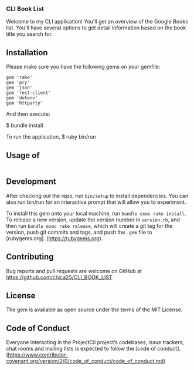 ### CLI Book List
Welcome to my CLI application! You'll get an overview of the Google Books list. You'll have several options to get detail information based on the book title you search for.

## Installation
Please make sure you have the following gems on your gemfile:

```
gem 'rake'
gem 'pry'
gem 'json'
gem 'rest-client'
gem 'dotenv'
gem 'httparty'
```
And then execute:

$ bundle install

To run the application, $ ruby bin/run

## Usage of

```bin/run
```
## Development

After checking out the repo, run `bin/setup` to install dependencies. You can also run bin/run for an interactive prompt that will allow you to experiment.

To install this gem onto your local machine, run `bundle exec rake install`. To release a new version, update the version number in `version.rb`, and then run `bundle exec rake release`, which will create a git tag for the version, push git commits and tags, and push the `.gem` file to [rubygems.org].
(https://rubygems.org).

## Contributing
Bug reports and pull requests are welcome on GitHub at https://github.com/chica25/CLI_BOOK_LIST

## License
The gem is available as open source under the terms of the MIT License.

## Code of Conduct
Everyone interacting in the ProjectCli project’s codebases, issue trackers, chat rooms and mailing lists is expected to follow the [code of conduct].
(https://www.contributor-covenant.org/version/2/0/code_of_conduct/code_of_conduct.md)